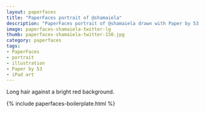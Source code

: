 ```yaml
---
layout: paperfaces
title: "PaperFaces portrait of @shamaiela"
description: "PaperFaces portrait of @shamaiela drawn with Paper by 53 on an iPad."
image: paperfaces-shamaiela-twitter-lg
thumb: paperfaces-shamaiela-twitter-150.jpg
category: paperfaces
tags: 
- PaperFaces
- portrait
- illustration
- Paper by 53
- iPad art
---
```


Long hair against a bright red background.

{% include paperfaces-boilerplate.html %}